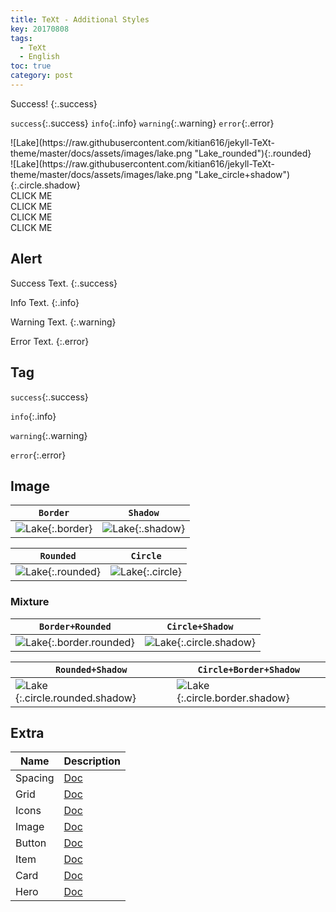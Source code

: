 ```yaml
---
title: TeXt - Additional Styles
key: 20170808
tags:
  - TeXt
  - English
toc: true
category: post
---
```


Success!
{:.success}

`success`{:.success} `info`{:.info} `warning`{:.warning} `error`{:.error}


<div class="grid-container">
<div class="grid grid--p-3">
<div class="cell cell--4 cell--md-5 cell--sm-12" markdown="1">
![Lake](https://raw.githubusercontent.com/kitian616/jekyll-TeXt-theme/master/docs/assets/images/lake.png "Lake_rounded"){:.rounded}
</div>
<div class="cell cell--4 cell--md-5 cell--sm-12" markdown="1">
![Lake](https://raw.githubusercontent.com/kitian616/jekyll-TeXt-theme/master/docs/assets/images/lake.png "Lake_circle+shadow"){:.circle.shadow}
</div>
</div>
</div>

<div class="grid-container">
<div class="grid grid--p-1">
<div class="cell cell--2 cell--md-4 cell--sm-6">
<div class="button button--success button--pill my-2"><i class="fas fa-space-shuttle"></i> CLICK ME</div>
</div>
<div class="cell cell--2 cell--md-4 cell--sm-6">
<div class="button button--outline-info button--pill my-2"><i class="fas fa-space-shuttle"></i> CLICK ME</div>
</div>
<div class="cell cell--2 cell--md-4 cell--sm-6">
<div class="button button--warning button--rounded my-2"><i class="fas fa-user-astronaut"></i> CLICK ME</div>
</div>
<div class="cell cell--2 cell--md-4 cell--sm-6">
<div class="button button--outline-error button--rounded my-2"><i class="fas fa-user-astronaut"></i> CLICK ME</div>
</div>
</div>
</div>

<!--more-->

## Alert

Success Text.
{:.success}

Info Text.
{:.info}

Warning Text.
{:.warning}

Error Text.
{:.error}

## Tag

`success`{:.success}

`info`{:.info}

`warning`{:.warning}

`error`{:.error}

## Image

| `Border` | `Shadow` |
| ---- | ---- |
| ![Lake](https://raw.githubusercontent.com/kitian616/jekyll-TeXt-theme/master/docs/assets/images/lake.png "Lake_border"){:.border} | ![Lake](https://raw.githubusercontent.com/kitian616/jekyll-TeXt-theme/master/docs/assets/images/lake.png "Lake_shadow"){:.shadow} |


| `Rounded` | `Circle` |
| ---- | ---- |
| ![Lake](https://raw.githubusercontent.com/kitian616/jekyll-TeXt-theme/master/docs/assets/images/lake.png "Lake_rounded"){:.rounded} | ![Lake](https://raw.githubusercontent.com/kitian616/jekyll-TeXt-theme/master/docs/assets/images/lake.png "Lake_circle"){:.circle} |

### Mixture

| `Border+Rounded` | `Circle+Shadow` |
| ---- | ---- |
| ![Lake](https://raw.githubusercontent.com/kitian616/jekyll-TeXt-theme/master/docs/assets/images/lake.png "Lake_border+rounded"){:.border.rounded} | ![Lake](https://raw.githubusercontent.com/kitian616/jekyll-TeXt-theme/master/docs/assets/images/lake.png "Lake_circle+shadow"){:.circle.shadow} |

| `Rounded+Shadow` | `Circle+Border+Shadow` |
| ---- | ---- |
| ![Lake](https://raw.githubusercontent.com/kitian616/jekyll-TeXt-theme/master/docs/assets/images/lake.png "Lake_rounded+shadow"){:.circle.rounded.shadow} | ![Lake](https://raw.githubusercontent.com/kitian616/jekyll-TeXt-theme/master/docs/assets/images/lake.png "Lake_circle+border+shadow"){:.circle.border.shadow}

## Extra

| Name | Description |
| ---- | ---- |
| Spacing | [Doc](https://tianqi.name/jekyll-TeXt-theme/docs/en/spacing) |
| Grid | [Doc](https://tianqi.name/jekyll-TeXt-theme/docs/en/grid) |
| Icons | [Doc](https://tianqi.name/jekyll-TeXt-theme/docs/en/icons) |
| Image | [Doc](https://tianqi.name/jekyll-TeXt-theme/docs/en/image) |
| Button | [Doc](https://tianqi.name/jekyll-TeXt-theme/docs/en/button) |
| Item | [Doc](https://tianqi.name/jekyll-TeXt-theme/docs/en/item) |
| Card | [Doc](https://tianqi.name/jekyll-TeXt-theme/docs/en/card) |
| Hero | [Doc](https://tianqi.name/jekyll-TeXt-theme/docs/en/hero) |